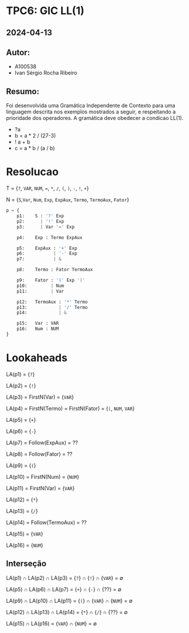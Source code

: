 # TPC6: GIC LL(1)

## 2024-04-13

## Autor:
- A100538
- Ivan Sérgio Rocha Ribeiro

## Resumo:

Foi desenvolvida uma Gramática Independente de Contexto para uma linguagem descrita nos exemplos mostrados a seguir, e respeitando a prioridade dos operadores. A gramática deve obedecer a condicao LL(1).

- ?a
- b = a * 2 / (27-3)
- ! a + b
- c = a * b / (a / b)

# Resolucao

T = {`?`, `VAR`, `NUM`, `=`, `*`, `/`, `(`, `)`, `-`, `!`, `+`}

N = {`S`,`Var`, `Num`, `Exp`, `ExpAux`, `Termo`, `TermoAux`, `Fator`}

```python
p = {
	p1:    S : '?' Exp
    p2:      | '!' Exp
    p3:      | Var '=' Exp

	p4:    Exp : Termo ExpAux

    p5:    ExpAux : '+' Exp
    p6:           | '-' Exp
    p7:           | &

    p8:    Termo : Fator TermoAux

    p9:    Fator : '(' Exp ')'
    p10:         | Num
    p11:         | Var

    p12:   TermoAux : '*' Termo
    p13:            | '/' Termo
    p14:            | &

	p15:   Var : VAR
	p16:   Num : NUM
}
```

# Lookaheads

LA(p1) = {`?`}

LA(p2) = {`!`}

LA(p3) = FirstN(Var) = {`VAR`}

LA(p4) = FirstN(Termo) = FirstN(Fator) = {`(`, `NUM`, `VAR`}

LA(p5) = {`+`}

LA(p6) = {`-`}

LA(p7) = Follow(ExpAux) = ??

LA(p8) = Follow(Fator) = ??

LA(p9) = {`(`}

LA(p10) = FirstN(Num) = {`NUM`}

LA(p11) = FirstN(Var) = {`VAR`}

LA(p12) = {`*`}

LA(p13) = {`/`}

LA(p14) = Follow(TermoAux) = ??

LA(p15) = {`VAR`}

LA(p16) = {`NUM`}

## Interseção

LA(p1) ∩ LA(p2) ∩ LA(p3) = {`?`} ∩ {`!`} ∩ {`VAR`} = ∅

LA(p5) ∩ LA(p6) ∩ LA(p7) = {`+`} ∩ {`-`} ∩ {??} = ∅

LA(p9) ∩ LA(p10) ∩ LA(p11) = {`(`} ∩ {`VAR`} ∩ {`NUM`} = ∅

LA(p12) ∩ LA(p13) ∩ LA(p14) = {`*`} ∩ {`/`} ∩ {??} = ∅

LA(p15) ∩ LA(p16) = {`VAR`} ∩ {`NUM`} = ∅
